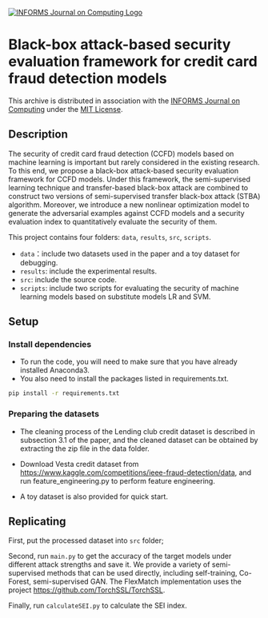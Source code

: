 [![INFORMS Journal on Computing Logo](https://INFORMSJoC.github.io/logos/INFORMS_Journal_on_Computing_Header.jpg)](https://pubsonline.informs.org/journal/ijoc)

# Black-box attack-based security evaluation framework for credit card fraud detection models
This archive is distributed in association with the [INFORMS Journal on
Computing](https://pubsonline.informs.org/journal/ijoc) under the [MIT License](LICENSE).

## Description
The security of credit card fraud detection (CCFD) models based on machine learning is important but rarely considered in the existing research. To this end, we propose a black-box attack-based security evaluation framework for CCFD models. Under this framework, the semi-supervised learning technique and transfer-based black-box attack are combined to construct two versions of semi-supervised transfer black-box attack (STBA) algorithm. Moreover, we introduce a new nonlinear optimization model to generate the adversarial examples against CCFD models and a security evaluation index to quantitatively evaluate the security of them. 

This project contains four folders: `data`, `results`, `src`, `scripts`. 
- `data`：include two datasets used in the paper and a toy dataset for debugging.
- `results`: include the experimental results.  
- `src`: include the source code. 
- `scripts`: include two scripts for evaluating the security of machine learning models based on substitute models LR and SVM.  

## Setup
### Install dependencies
- To run the code, you will need to make sure that you have already installed Anaconda3.  
- You also need to install the packages listed in requirements.txt.
```bash
pip install -r requirements.txt
```

### Preparing the datasets
- The cleaning process of the Lending club credit dataset is described in subsection 3.1 of the paper, and the cleaned dataset can be obtained by extracting the zip file in the data folder.  

- Download Vesta credit dataset from https://www.kaggle.com/competitions/ieee-fraud-detection/data, and run feature_engineering.py to perform feature engineering.  

- A toy dataset is also provided for quick start.





## Replicating
First, put the processed dataset into `src` folder;  

Second, run `main.py` to get the accuracy of the target models under different attack strengths and save it. We provide a variety of semi-supervised methods that can be used directly, including self-training, Co-Forest, semi-supervised GAN. The FlexMatch implementation uses the project https://github.com/TorchSSL/TorchSSL.  

Finally, run `calculateSEI.py` to calculate the SEI index.
